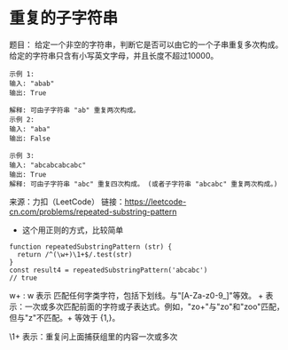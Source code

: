 # 重复的子字符串

题目：
给定一个非空的字符串，判断它是否可以由它的一个子串重复多次构成。给定的字符串只含有小写英文字母，并且长度不超过10000。

```
示例 1:
输入: "abab"
输出: True

解释: 可由子字符串 "ab" 重复两次构成。
示例 2:
输入: "aba"
输出: False

示例 3:
输入: "abcabcabcabc"
输出: True
解释: 可由子字符串 "abc" 重复四次构成。 (或者子字符串 "abcabc" 重复两次构成。)

```
来源：力扣（LeetCode）
链接：https://leetcode-cn.com/problems/repeated-substring-pattern


- 这个用正则的方式，比较简单
```
function repeatedSubstringPattern (str) {
  return /^(\w+)\1+$/.test(str)
}
const result4 = repeatedSubstringPattern('abcabc')
// true
```
w+ : w 表示 匹配任何字类字符，包括下划线。与"[A-Za-z0-9_]"等效。 + 表示：一次或多次匹配前面的字符或子表达式。例如，"zo+"与"zo"和"zoo"匹配，但与"z"不匹配。+ 等效于 {1,}。

\1+ 表示：重复问上面捕获组里的内容一次或多次
